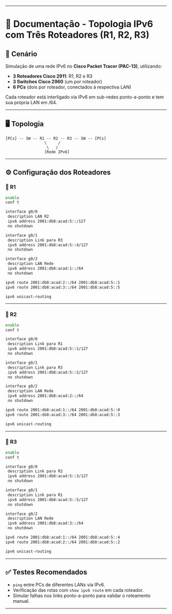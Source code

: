 
---

# 📘 Documentação - Topologia IPv6 com Três Roteadores (R1, R2, R3)

## 📅 Cenário

Simulação de uma rede IPv6 no **Cisco Packet Tracer (PAC-13)**, utilizando:

* **3 Roteadores Cisco 2911**: R1, R2 e R3
* **3 Switches Cisco 2960** (um por roteador)
* **6 PCs** (dois por roteador, conectados à respectiva LAN)

Cada roteador está interligado via IPv6 em sub-redes ponto-a-ponto e tem sua própria LAN em /64.

---

## 🖥️ Topologia

```
[PCs] -- SW -- R1 -- R2 -- R3 -- SW -- [PCs]
                 \     /
                  \   /
                 [Rede IPv6]
```

---

## ⚙️ Configuração dos Roteadores

### 🔧 R1

```bash
enable
conf t

interface g0/0
 description LAN R2
 ipv6 address 2001:db8:acad:5::/127
 no shutdown

interface g0/1
 description Link para R3
 ipv6 address 2001:db8:acad:5::4/127
 no shutdown

interface g0/2
 description LAN Rede
 ipv6 address 2001:db8:acad:1::/64
 no shutdown

ipv6 route 2001:db8:acad:2::/64 2001:db8:acad:5::1
ipv6 route 2001:db8:acad:3::/64 2001:db8:acad:5::5

ipv6 unicast-routing
```

---

### 🔧 R2

```bash
enable
conf t

interface g0/0
 description Link para R1
 ipv6 address 2001:db8:acad:5::1/127
 no shutdown

interface g0/1
 description Link para R3
 ipv6 address 2001:db8:acad:5::2/127
 no shutdown

interface g0/2
 description LAN Rede
 ipv6 address 2001:db8:acad:2::/64
 no shutdown

ipv6 route 2001:db8:acad:1::/64 2001:db8:acad:5::0
ipv6 route 2001:db8:acad:3::/64 2001:db8:acad:5::3

ipv6 unicast-routing
```

---

### 🔧 R3

```bash
enable
conf t

interface g0/0
 description Link para R2
 ipv6 address 2001:db8:acad:5::3/127
 no shutdown

interface g0/1
 description Link para R1
 ipv6 address 2001:db8:acad:5::5/127
 no shutdown

interface g0/2
 description LAN Rede
 ipv6 address 2001:db8:acad:3::/64
 no shutdown

ipv6 route 2001:db8:acad:1::/64 2001:db8:acad:5::4
ipv6 route 2001:db8:acad:2::/64 2001:db8:acad:5::2

ipv6 unicast-routing
```

---

## ✅ Testes Recomendados

* `ping` entre PCs de diferentes LANs via IPv6.
* Verificação das rotas com `show ipv6 route` em cada roteador.
* Simular falhas nos links ponto-a-ponto para validar o roteamento manual.

---

